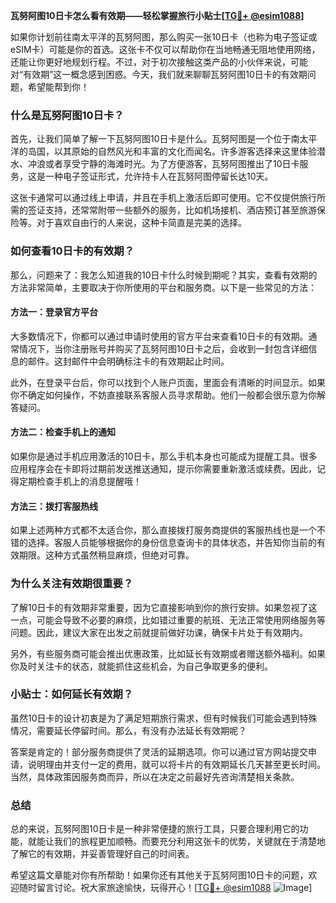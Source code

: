 **瓦努阿图10日卡怎么看有效期——轻松掌握旅行小贴士[[TG💪+ @esim1088](https://t.me/s/esim1088)]**

如果你计划前往南太平洋的瓦努阿图，那么购买一张10日卡（也称为电子签证或eSIM卡）可能是你的首选。这张卡不仅可以帮助你在当地畅通无阻地使用网络，还能让你更好地规划行程。不过，对于初次接触这类产品的小伙伴来说，可能对“有效期”这一概念感到困惑。今天，我们就来聊聊瓦努阿图10日卡的有效期问题，希望能帮到你！

### 什么是瓦努阿图10日卡？

首先，让我们简单了解一下瓦努阿图10日卡是什么。瓦努阿图是一个位于南太平洋的岛国，以其原始的自然风光和丰富的文化而闻名。许多游客选择来这里体验潜水、冲浪或者享受宁静的海滩时光。为了方便游客，瓦努阿图推出了10日卡服务，这是一种电子签证形式，允许持卡人在瓦努阿图停留长达10天。

这张卡通常可以通过线上申请，并且在手机上激活后即可使用。它不仅提供旅行所需的签证支持，还常常附带一些额外的服务，比如机场接机、酒店预订甚至旅游保险等。对于喜欢自由行的人来说，这种卡简直是完美的选择。

### 如何查看10日卡的有效期？

那么，问题来了：我怎么知道我的10日卡什么时候到期呢？其实，查看有效期的方法非常简单，主要取决于你所使用的平台和服务商。以下是一些常见的方法：

#### 方法一：登录官方平台

大多数情况下，你都可以通过申请时使用的官方平台来查看10日卡的有效期。通常情况下，当你注册账号并购买了瓦努阿图10日卡之后，会收到一封包含详细信息的邮件。这封邮件中会明确标注卡的有效期起止时间。

此外，在登录平台后，你可以找到个人账户页面，里面会有清晰的时间显示。如果你不确定如何操作，不妨直接联系客服人员寻求帮助。他们一般都会很乐意为你解答疑问。

#### 方法二：检查手机上的通知

如果你是通过手机应用激活的10日卡，那么手机本身也可能成为提醒工具。很多应用程序会在卡即将过期前发送推送通知，提示你需要重新激活或续费。因此，记得定期检查手机上的消息提醒哦！

#### 方法三：拨打客服热线

如果上述两种方式都不太适合你，那么直接拨打服务商提供的客服热线也是一个不错的选择。客服人员能够根据你的身份信息查询卡的具体状态，并告知你当前的有效期限。这种方式虽然稍显麻烦，但绝对可靠。

### 为什么关注有效期很重要？

了解10日卡的有效期非常重要，因为它直接影响到你的旅行安排。如果忽视了这一点，可能会导致不必要的麻烦，比如错过重要的航班、无法正常使用网络服务等问题。因此，建议大家在出发之前就提前做好功课，确保卡片处于有效期内。

另外，有些服务商可能会推出优惠政策，比如延长有效期或者赠送额外福利。如果你及时关注卡的状态，就能抓住这些机会，为自己争取更多的便利。

### 小贴士：如何延长有效期？

虽然10日卡的设计初衷是为了满足短期旅行需求，但有时候我们可能会遇到特殊情况，需要延长停留时间。那么，有没有办法延长有效期呢？

答案是肯定的！部分服务商提供了灵活的延期选项。你可以通过官方网站提交申请，说明理由并支付一定的费用，就可以将卡片的有效期延长几天甚至更长时间。当然，具体政策因服务商而异，所以在决定之前最好先咨询清楚相关条款。

### 总结

总的来说，瓦努阿图10日卡是一种非常便捷的旅行工具，只要合理利用它的功能，就能让我们的旅程更加顺畅。而要充分利用这张卡的优势，关键就在于清楚地了解它的有效期，并妥善管理好自己的时间表。

希望这篇文章能对你有所帮助！如果你还有其他关于瓦努阿图10日卡的问题，欢迎随时留言讨论。祝大家旅途愉快，玩得开心！[[TG💪+ @esim1088](https://t.me/s/esim1088) ![Image](https://i.postimg.cc/4NQfJmqS/Snipaste-2025-05-13-00-14-12.png)]